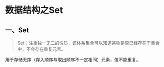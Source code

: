 # 数据结构之Set

## 一、Set

> Set：注重独一无二的性质，该体系集合可以知道某物是否已经存在于集合中，不会存在重复元素。

用于存储无序（存入顺序与取出顺序不一定相同）元素，值不能重复。



